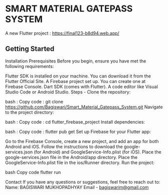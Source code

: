# SMART MATERIAL GATEPASS SYSTEM

A new Flutter project : https://final123-b8d94.web.app/

## Getting Started

Installation
Prerequisites
Before you begin, ensure you have met the following requirements:

Flutter SDK is installed on your machine. You can download it from the Flutter Official Site.
A Firebase project set up. You can create one at Firebase Console.
Dart SDK (comes with Flutter).
A code editor like Visual Studio Code or Android Studio.
Steps -
Clone the repository:

bash :
Copy code :
git clone https://github.com/Bagiswari/Smart_Material_Gatepass_System.git
Navigate to the project directory:

bash :
Copy code :
cd flutter_firebase_project
Install dependencies:

bash :
Copy code :
flutter pub get
Set up Firebase for your Flutter app:

Go to the Firebase Console, create a new project, and add an app for both Android and iOS.
Follow the instructions to download the google-services.json (for Android) and GoogleService-Info.plist (for iOS).
Place the google-services.json file in the Android/app directory.
Place the GoogleService-Info.plist file in the ios/Runner directory.
Run the project:

bash
Copy code
flutter run

Contact
If you have any questions or suggestions, feel free to reach out to:
Name: BAGISWARI MUKHOPADHYAY
Email - bagiswarim@gmail.com

